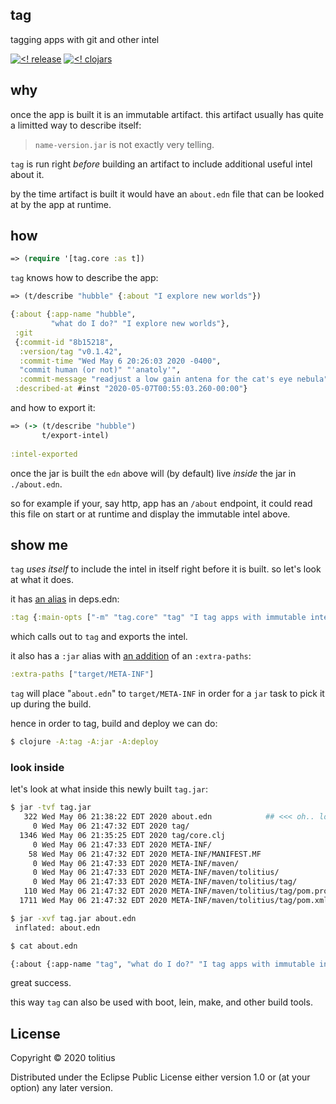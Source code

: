 ## tag

tagging apps with git and other intel

[![<! release](https://img.shields.io/badge/dynamic/json.svg?label=release&url=https%3A%2F%2Fclojars.org%2Ftolitius%2Ftag%2Flatest-version.json&query=version&colorB=blue)](https://github.com/tolitius/tag/releases)
[![<! clojars](https://img.shields.io/clojars/v/tolitius/tag.svg)](https://clojars.org/tolitius/tag)

## why

once the app is built it is an immutable artifact. this artifact usually has quite a limitted way to describe itself:

> `name-version.jar` is not exactly very telling.

`tag` is run right _before_ building an artifact to include additional useful intel about it.

by the time artifact is built it would have an `about.edn` file that can be looked at by the app at runtime.

## how

```clojure
=> (require '[tag.core :as t])
```

`tag` knows how to describe the app:

```clojure
=> (t/describe "hubble" {:about "I explore new worlds"})

{:about {:app-name "hubble",
         "what do I do?" "I explore new worlds"},
 :git
 {:commit-id "8b15218",
  :version/tag "v0.1.42",
  :commit-time "Wed May 6 20:26:03 2020 -0400",
  "commit human (or not)" "'anatoly'",
  :commit-message "readjust a low gain antena for the cat's eye nebula"},
 :described-at #inst "2020-05-07T00:55:03.260-00:00"}
```

and how to export it:

```clojure
=> (-> (t/describe "hubble")
       t/export-intel)
       
:intel-exported
```

once the jar is built the `edn` above will (by default) live _inside_ the jar in `./about.edn`.

so for example if your, say http, app has an `/about` endpoint, it could read this file on start or at runtime and display the immutable intel above.

## show me

`tag` _uses itself_ to include the intel in itself right before it is built. so let's look at what it does.

it has [an alias](https://github.com/tolitius/tag/blob/7384178e9b6228c653a7f4cf014962f533752829/deps.edn#L4) in deps.edn:

```clojure
:tag {:main-opts ["-m" "tag.core" "tag" "I tag apps with immutable intel"]}
```

which calls out to `tag` and exports the intel.

it also has a `:jar` alias with [an addition](https://github.com/tolitius/tag/blob/7384178e9b6228c653a7f4cf014962f533752829/deps.edn#L6) of an `:extra-paths`:

```clojure
:extra-paths ["target/META-INF"]
```

`tag` will place "`about.edn`" to `target/META-INF` in order for a `jar` task to pick it up during the build.

hence in order to tag, build and deploy we can do:

```bash
$ clojure -A:tag -A:jar -A:deploy
```

### look inside

let's look at what inside this newly built `tag.jar`:

```bash
$ jar -tvf tag.jar
   322 Wed May 06 21:38:22 EDT 2020 about.edn            ## <<< oh.. look who is here
     0 Wed May 06 21:47:32 EDT 2020 tag/
  1346 Wed May 06 21:35:25 EDT 2020 tag/core.clj
     0 Wed May 06 21:47:33 EDT 2020 META-INF/
    58 Wed May 06 21:47:32 EDT 2020 META-INF/MANIFEST.MF
     0 Wed May 06 21:47:33 EDT 2020 META-INF/maven/
     0 Wed May 06 21:47:33 EDT 2020 META-INF/maven/tolitius/
     0 Wed May 06 21:47:33 EDT 2020 META-INF/maven/tolitius/tag/
   110 Wed May 06 21:47:32 EDT 2020 META-INF/maven/tolitius/tag/pom.properties
  1711 Wed May 06 21:47:32 EDT 2020 META-INF/maven/tolitius/tag/pom.xml
```

```bash
$ jar -xvf tag.jar about.edn
 inflated: about.edn
```

```bash
$ cat about.edn

{:about {:app-name "tag", "what do I do?" "I tag apps with immutable intel"}, :git {:commit-id "45c33d3", :version/tag "v0.1.0", :commit-time "Wed May 6 21:35:25 2020 -0400", "commit human (or not)" "'anatoly'", :commit-message "support apps with no tags/other parts"}, :described-at #inst "2020-05-07T01:38:22.880-00:00"}
```

great success.

this way `tag` can also be used with boot, lein, make, and other build tools.

## License

Copyright © 2020 tolitius

Distributed under the Eclipse Public License either version 1.0 or (at
your option) any later version.
